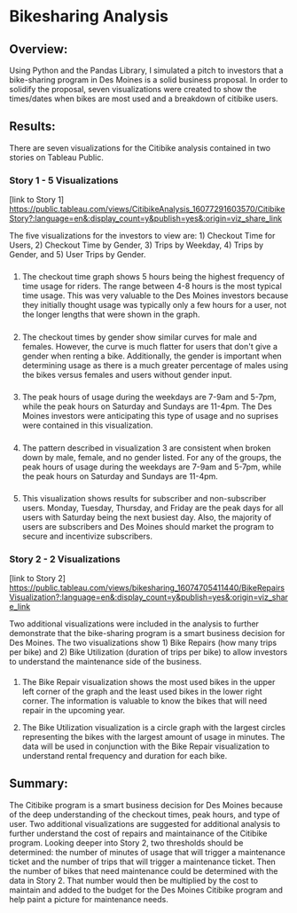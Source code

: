 # Bikesharing Analysis

## Overview:
Using Python and the Pandas Library, I simulated a pitch to investors that a bike-sharing program in Des Moines is a solid business proposal. In order to solidify the proposal, seven visualizations were created to show the times/dates when bikes are most used and a breakdown of citibike users.

## Results:

There are seven visualizations for the Citibike analysis contained in two stories on Tableau Public. 

### Story 1 - 5 Visualizations

[link to Story 1] https://public.tableau.com/views/CitibikeAnalysis_16077291603570/CitibikeStory?:language=en&:display_count=y&publish=yes&:origin=viz_share_link

The five visualizations for the investors to view are: 1) Checkout Time for Users, 2) Checkout Time by Gender, 3) Trips by Weekday, 4) Trips by Gender, and 5) User Trips by Gender.

#### 
##### 
1. The checkout time graph shows 5 hours being the highest frequency of time usage for riders. The range between 4-8 hours is the most typical time usage. This was very valuable to the Des Moines investors because they initially thought usage was typically only a few hours for a user, not the longer lengths that were shown in the graph.

#####
2. The checkout times by gender show similar curves for male and females. However, the curve is much flatter for users that don't give a gender when renting a bike. Additionally, the gender is important when determining usage as there is a much greater percentage of males using the bikes versus females and users without gender input.

#####
3. The peak hours of usage during the weekdays are 7-9am and 5-7pm, while the peak hours on Saturday and Sundays are 11-4pm. The Des Moines investors were anticipating this type of usage and no suprises were contained in this visualization. 

#####
4. The pattern described in visualization 3 are consistent when broken down by male, female, and no gender listed. For any of the groups, the peak hours of usage during the weekdays are 7-9am and 5-7pm, while the peak hours on Saturday and Sundays are 11-4pm.

#####
5. This visualization shows results for subscriber and non-subscriber users. Monday, Tuesday, Thursday, and Friday are the peak days for all users with Saturday being the next busiest day. Also, the majority of users are subscribers and Des Moines should market the program to secure and incentivize subscribers.

### Story 2 - 2 Visualizations

[link to Story 2] https://public.tableau.com/views/bikesharing_16074705411440/BikeRepairsVisualization?:language=en&:display_count=y&publish=yes&:origin=viz_share_link

Two additional visualizations were included in the analysis to further demonstrate that the bike-sharing program is a smart business decision for Des Moines. The two visualizations show 1) Bike Repairs (how many trips per bike) and 2) Bike Utilization (duration of trips per bike) to allow investors to understand the maintenance side of the business.

####
1. The Bike Repair visualization shows the most used bikes in the upper left corner of the graph and the least used bikes in the lower right corner. The information is valuable to know the bikes that will need repair in the upcoming year.

2. The Bike Utilization visualization is a circle graph with the largest circles representing the bikes with the largest amount of usage in minutes. The data will be used in conjunction with the Bike Repair visualization to understand rental frequency and duration for each bike. 

## Summary:

The Citibike program is a smart business decision for Des Moines because of the deep understanding of the checkout times, peak hours, and type of user. Two additional visualizations are suggested for additional analysis to further understand the cost of repairs and maintainance of the Citibike program. Looking deeper into Story 2, two thresholds should be determined: the number of minutes of usage that will trigger a maintenance ticket and the number of trips that will trigger a maintenance ticket. Then the number of bikes that need maintenance could be determined with the data in Story 2. That number would then be multiplied by the cost to maintain and added to the budget for the Des Moines Citibike program and help paint a picture for maintenance needs.
